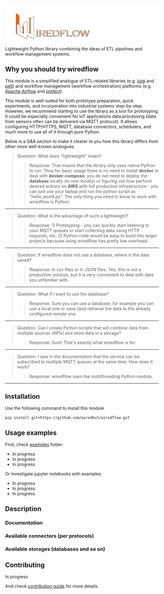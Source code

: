 <img src="./docs/media/wiredflow.png" width="800"/>

Lightweight Python library combining the ideas of ETL pipelines and workflow management systems.

## Why you should try wiredflow

This module is a simplified analogue of ETL-related libraries (e.g. 
[luigi](https://github.com/spotify/luigi) and [petl](https://github.com/petl-developers/petl)) and 
workflow management (workflow orchestration) platforms (e.g. [Apache Airflow](https://github.com/apache/airflow)
and [prefect](https://github.com/PrefectHQ/prefect)). 

This module is well-suited for both prototype preparation, quick experiments, 
and incorporation into industrial systems step-by-step. However, we recommend 
starting to use the library as a tool for prototyping. It could be especially 
convenient for IoT applications data processing (data from sensors often can 
be delivered via MQTT protocol). It allows configuring HTTP/HTTPS, MQTT, 
database connectors, schedulers, and much more to use all of it through 
pure Python.

Below is a Q&A section to make it clearer 
to you how this library differs from other more well-known analogues.

> Question: What does "lightweight" mean?
>> Response: That means that the library only uses native Python to run. 
>> Thus for basic usage there is no need to install **docker** or deal with **docker-compose**, you do 
>> not need to deploy the **database** locally (or non-locally) or figuring out how perform desired actions 
>> on **AWS** with full production infrastructure - you can just use your laptop and run 
>> the python script as "hello_world.py". The only thing you need to know to work 
>> with wiredflow is Python.

---

> Question: What is the advantage of such a lightweight?
>> Response: 1) Prototyping - you can quickly start listening to your MQTT 
>> queues or start collecting data using HTTP requests, etc. 2) Python code 
>> would be easy to build into larger projects because using wiredflow has 
>> pretty low overhead.

---

> Question: If wiredflow does not use a database, where is the data saved?
>> Response: In csv files or in JSON files. Yes, this is not a production solution, 
>> but it is very convenient to deal with data you unfamiliar with.

---

> Question: What if I want to use the database?
>> Response: Sure you can use a database, for example you can use a local one 
>> or save (and retrieve) the data to the already configured remote one.

---

> Question: Can I create Python scripts that will combine data from multiple 
> sources (APIs) and store data in a storage?
>> Response: Sure! That's exactly what wiredflow is for.

---

> Question: I saw in the documentation that the service can be subscribed to 
> multiple MQTT queues at the same time. How does it work?
>> Response: wiredflow uses the multithreading Python module. 

---

## Installation
Use the following command to install this module

```
pip install git+https://github.com/wiredhut/wiredflow.git
```

## Usage examples

First, check [examples](examples) folder: 
* In progress
* In progress
* In progress

Or investigate jupyter notebooks with examples: 
* In progress
* In progress
* In progress 

## Description

### Documentation 

### Available connectors (per protocols)

### Available storages (databases and so on)

## Contributing 
In progress

And check [contribution guide](docs/contributing.md) for more details. 

